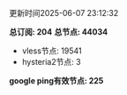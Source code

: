 更新时间2025-06-07 23:12:32

**总订阅: 204**
**总节点: 44034**
- vless节点: 19541
- hysteria2节点: 3

**google ping有效节点: 225**
